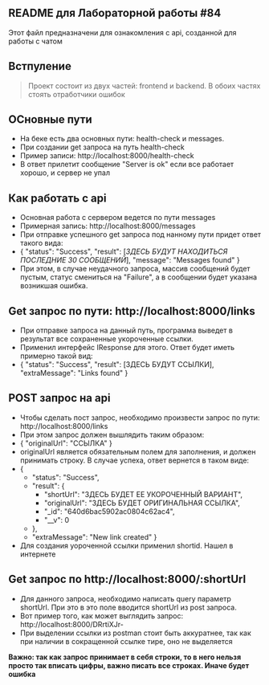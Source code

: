 ## README для Лабораторной работы #84

Этот файл предназначени для ознакомления с api, созданной для работы с чатом

## Встпуление
> Проект состоит из двух частей: frontend и backend. В обоих частях стоять отработчики ошибок

## ОСновные пути
- На беке есть два основных пути: health-check и messages. 
- При создании get запроса на путь health-check
- Пример записи: http://localhost:8000/health-check 
- В ответ прилетит сообщение "Server is ok" если все работает хорошо, и сервер не упал

## Как работать с api

- Основная работа с сервером ведется по пути messages 
- Примерная запись: http://localhost:8000/messages
- При отправке успешного get запроса под нанному пути придет ответ такого вида: 
- {
        "status": "Success",
        "result": [*ЗДЕСЬ БУДУТ НАХОДИТЬСЯ ПОСЛЕДНИЕ 30 СООБЩЕНИЙ*],
        "message": "Messages found"
}
- При этом, в случае неудачного запроса, массив сообщений будет пустым, статус смениться на "Failure", а в сообщении будет указана возникшая ошибка. 


## Get запрос по пути: http://localhost:8000/links
- При отправке запроса на данный путь, программа выведет в результат все сохраненные укороченные ссылки. 
- Применил интерфейс IResponse для этого. Ответ будет иметь примерно такой вид:
- { "status": "Success",
    "result": [ЗДЕСЬ БУДУТ ССЫЛКИ],
    "extraMessage": "Links found"
}

## POST запрос на api

- Чтобы сделать пост запрос, необходимо произвести запрос по пути: http://localhost:8000/links
- При этом запрос должен вышлядить таким образом:
- {
    "originalUrl": "ССЫЛКА"
}
- originalUrl является обязательным полем для заполнения, и должен принимать строку. В случае успеха, ответ вернется в таком виде:
- {
    - "status": "Success",
    - "result": {
        - "shortUrl": "ЗДЕСЬ БУДЕТ ЕЕ УКОРОЧЕННЫЙ ВАРИАНТ",
        - "originalUrl": "ЗДЕСЬ БУДЕТ ОРИГИНАЛЬНАЯ ССЫЛКА",
        - "_id": "640d6bac5902ac0804c62ac4",
        - "__v": 0
    - },
    - "extraMessage": "New link created"
}
- Для создания уороченной ссылки применил shortid. Нашел в интернете

## Get запрос по http://localhost:8000/:shortUrl

- Для данного запроса, необходимо написать query параметр shortUrl. При это в это поле вводится shortUrl из post запроса. 
- Вот пример того, как может выглядить запрос: http://localhost:8000/DRrtiXJr-
- При выделении ссылки из postman стоит быть аккуратнее, так как при наличии в сокращенной ссылке тире, оно не выделяется

**Важно: так как запрос принимает в себя строки, то в него нельзя просто так вписать цифры, важно писать все строках. Иначе будет ошибка**